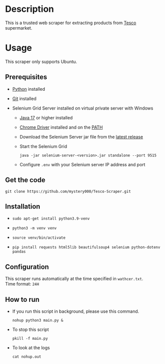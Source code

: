 # Description

This is a trusted web scraper for extracting products from [Tesco](https://tesco.com/) supermarket.

# Usage

This scraper only supports Ubuntu.

## Prerequisites

- [Python](https://phoenixnap.com/kb/how-to-install-python-3-ubuntu) installed

- [Git](https://www.digitalocean.com/community/tutorials/how-to-install-git-on-ubuntu-20-04) installed

- Selenium Grid Server installed on virtual private server with Windows

  - [Java 17](https://www.oracle.com/java/technologies/javase/jdk17-archive-downloads.html) or higher installed

  - [Chrome Driver](https://edgedl.me.gvt1.com/edgedl/chrome/chrome-for-testing/120.0.6099.71/win64/chromedriver-win64.zip) installed and on the [PATH](https://www.selenium.dev/documentation/webdriver/troubleshooting/errors/driver_location/#use-the-path-environment-variable)<br /> 

  - Download the Selenium Server jar file from the [latest release](https://github.com/SeleniumHQ/selenium/releases/latest)

  - Start the Selenium Grid

    `java -jar selenium-server-<version>.jar standalone --port 9515`

  - Configure `.env` with your Selenium server IP address and port

## Get the code

`git clone https://github.com/mystery000/Tesco-Scraper.git` <br />

## Installation

- `sudo apt-get install python3.9-venv`

- `python3 -m venv venv`

- `source venv/bin/activate`

- `pip install requests html5lib beautifulsoup4 selenium python-dotenv pandas`

## Configuration

This scraper runs automatically at the time specified in `wathcer.txt`.<br />
Time format: `24H`

## How to run

- If you run this script in background, please use this command.

  `nohup python3 main.py &`

- To stop this script

  `pkill -f main.py`

- To look at the logs

  `cat nohup.out`

